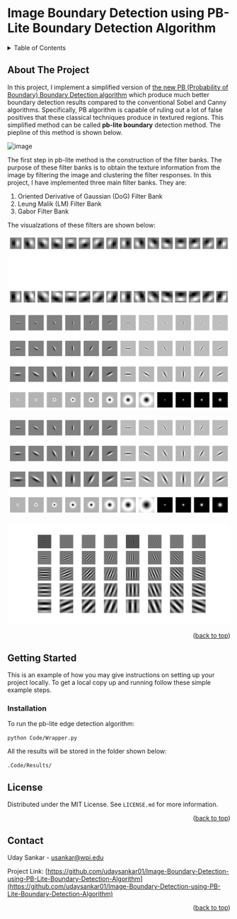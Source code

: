 <a name="readme-top"></a>

# Image Boundary Detection using PB-Lite Boundary Detection Algorithm

<!-- TABLE OF CONTENTS -->
<details>
  <summary>Table of Contents</summary>
  <ol>
    <li>
      <a href="#about-the-project">About The Project</a>
    </li>
    <li>
      <a href="#getting-started">Getting Started</a>   
      <li><a href="#installation">Installation</a></li>
    </li>
    <li><a href="#license">License</a></li>
    <li><a href="#contact">Contact</a></li>
    <li><a href="#acknowledgments">Acknowledgments</a></li>
  </ol>
</details>


<!-- ABOUT THE PROJECT -->
## About The Project

In this project, I implement a simplified version of [the new PB (Probability of Boundary) Boundary Detection algorithm](https://www2.eecs.berkeley.edu/Research/Projects/CS/vision/grouping/papers/amfm_pami2010.pdf) which produce much better boundary detection results compared to the conventional Sobel and Canny algorithms. Specifically, PB algorithm is capable of ruling out a lot of false positives that these classical techniques produce in textured regions. This simplified method can be called <b>pb-lite boundary</b> detection method. The piepline of this method is shown below.

![image](https://user-images.githubusercontent.com/22807879/219878983-bf382879-46a6-4069-b3a4-0ed1f0feadb5.png)

The first step in pb-lite method is the construction of the filter banks. The purpose of these filter banks is to obtain the texture information from the image by filtering the image and clustering the filter responses. In this project, I have implemented three main filter banks. They are:

<ol>
  <li>Oriented Derivative of Gaussian (DoG) Filter Bank</li>
  <li>Leung Malik (LM) Filter Bank</li>
  <li>Gabor Filter Bank</li>
</ol>

The visualzations of these filters are shown below:

![image](https://github.com/udaysankar01/Image-Boundary-Detection-using-PB-Lite-Boundary-Detection-Algorithm/blob/main/Filter%20Banks/DoG.png)

![image](https://github.com/udaysankar01/Image-Boundary-Detection-using-PB-Lite-Boundary-Detection-Algorithm/blob/main/Filter%20Banks/LMS.png)

![image](https://github.com/udaysankar01/Image-Boundary-Detection-using-PB-Lite-Boundary-Detection-Algorithm/blob/main/Filter%20Banks/LML.png)

![image](https://github.com/udaysankar01/Image-Boundary-Detection-using-PB-Lite-Boundary-Detection-Algorithm/blob/main/Filter%20Banks/Gabor.png)

<p align="right">(<a href="#readme-top">back to top</a>)</p>


<!-- GETTING STARTED -->
## Getting Started

This is an example of how you may give instructions on setting up your project locally.
To get a local copy up and running follow these simple example steps.

### Installation

To run the pb-lite edge detection algorithm:

`python Code/Wrapper.py`

All the results will be stored in the folder shown below:

`.Code/Results/`


<!-- LICENSE -->
## License

Distributed under the MIT License. See `LICENSE.md` for more information.

<p align="right">(<a href="#readme-top">back to top</a>)</p>


<!-- CONTACT -->
## Contact

Uday Sankar - usankar@wpi.edu

Project Link: [https://github.com/udaysankar01/Image-Boundary-Detection-using-PB-Lite-Boundary-Detection-Algorithm](https://github.com/udaysankar01/Image-Boundary-Detection-using-PB-Lite-Boundary-Detection-Algorithm)

<p align="right">(<a href="#readme-top">back to top</a>)</p>
